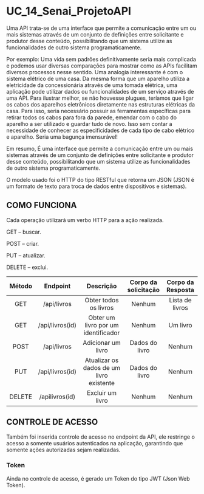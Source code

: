 # UC_14_Senai_ProjetoAPI

Uma API trata-se de uma interface que permite a comunicação entre um ou mais sistemas através de um conjunto de definições entre solicitante e produtor desse conteúdo, possibilitando que um sistema utilize as funcionalidades de outro sistema programaticamente.

Por exemplo:
Uma vida sem padrões definitivamente seria mais complicada e podemos usar diversas comparações para mostrar como as APIs facilitam diversos processos nesse sentido. Uma analogia interessante é com o sistema elétrico de uma casa. Da mesma forma que um aparelho utiliza a eletricidade da concessionária através de uma tomada elétrica, uma aplicação pode utilizar dados ou funcionalidades de um serviço através de uma API. Para ilustrar melhor, se não houvesse plugues, teríamos que ligar os cabos dos aparelhos eletrônicos diretamente nas estruturas elétricas da casa. Para isso, seria necessário possuir as ferramentas específicas para retirar todos os cabos para fora da parede, emendar com o cabo do aparelho a ser utilizado e guardar tudo de novo. Isso sem contar a necessidade de conhecer as especificidades de cada tipo de cabo elétrico e aparelho. Seria uma bagunça imensurável!

Em resumo,  É uma interface que permite a comunicação entre um ou mais sistemas através de um conjunto de definições entre solicitante e produtor desse conteúdo, possibilitando que um sistema utilize as funcionalidades de outro sistema programaticamente.

O modelo usado foi o HTTP do tipo RESTful que retorna um JSON (JSON é um formato de texto para troca de dados entre dispositivos e sistemas).

## COMO FUNCIONA

Cada operação utilizará um verbo HTTP para a ação realizada.

GET – buscar.

POST – criar.

PUT – atualizar.

DELETE – exclui.

| Método  | Endpoint | Descrição | Corpo da solicitação | Corpo da Resposta |
|  :---:  |  :----:  |  :---:  | :---:  | :---:  |
| GET    | /api/livros   | Obter todos os livros | Nenhum | Lista de livros |
| GET    | /api/livros(id) | Obter um livro por um identificador | Nenhum | Um livro |
| POST  | /api/livros | Adicionar um livro | Dados do livro | Nenhum|
| PUT   | /api/livros(id) | Atualizar os dados de um livro existente | Dados do livro | Nenhum |
| DELETE | /apilivros(id) | Excluir um livro | Nenhum | Nenhum|


## CONTROLE DE ACESSO

Também foi inserida controle de acesso no endpoint da API, ele restringe o acesso a somente usuários autenticados na aplicação, garantindo que somente ações autorizadas sejam realizadas.

### Token

Ainda no controle de acesso, é gerado um Token do tipo JWT (Json Web Token). 
